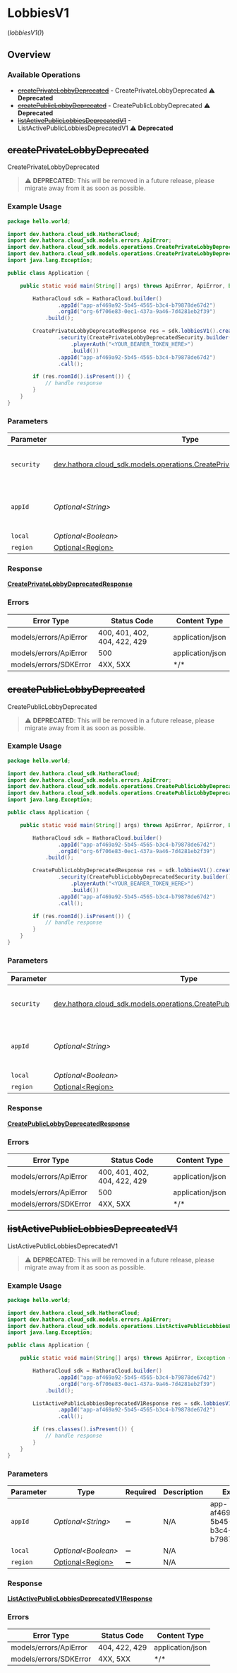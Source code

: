 # LobbiesV1
(*lobbiesV1()*)

## Overview

### Available Operations

* [~~createPrivateLobbyDeprecated~~](#createprivatelobbydeprecated) - CreatePrivateLobbyDeprecated :warning: **Deprecated**
* [~~createPublicLobbyDeprecated~~](#createpubliclobbydeprecated) - CreatePublicLobbyDeprecated :warning: **Deprecated**
* [~~listActivePublicLobbiesDeprecatedV1~~](#listactivepubliclobbiesdeprecatedv1) - ListActivePublicLobbiesDeprecatedV1 :warning: **Deprecated**

## ~~createPrivateLobbyDeprecated~~

CreatePrivateLobbyDeprecated

> :warning: **DEPRECATED**: This will be removed in a future release, please migrate away from it as soon as possible.

### Example Usage

```java
package hello.world;

import dev.hathora.cloud_sdk.HathoraCloud;
import dev.hathora.cloud_sdk.models.errors.ApiError;
import dev.hathora.cloud_sdk.models.operations.CreatePrivateLobbyDeprecatedResponse;
import dev.hathora.cloud_sdk.models.operations.CreatePrivateLobbyDeprecatedSecurity;
import java.lang.Exception;

public class Application {

    public static void main(String[] args) throws ApiError, ApiError, Exception {

        HathoraCloud sdk = HathoraCloud.builder()
                .appId("app-af469a92-5b45-4565-b3c4-b79878de67d2")
                .orgId("org-6f706e83-0ec1-437a-9a46-7d4281eb2f39")
            .build();

        CreatePrivateLobbyDeprecatedResponse res = sdk.lobbiesV1().createPrivateLobbyDeprecated()
                .security(CreatePrivateLobbyDeprecatedSecurity.builder()
                    .playerAuth("<YOUR_BEARER_TOKEN_HERE>")
                    .build())
                .appId("app-af469a92-5b45-4565-b3c4-b79878de67d2")
                .call();

        if (res.roomId().isPresent()) {
            // handle response
        }
    }
}
```

### Parameters

| Parameter                                                                                                                                       | Type                                                                                                                                            | Required                                                                                                                                        | Description                                                                                                                                     | Example                                                                                                                                         |
| ----------------------------------------------------------------------------------------------------------------------------------------------- | ----------------------------------------------------------------------------------------------------------------------------------------------- | ----------------------------------------------------------------------------------------------------------------------------------------------- | ----------------------------------------------------------------------------------------------------------------------------------------------- | ----------------------------------------------------------------------------------------------------------------------------------------------- |
| `security`                                                                                                                                      | [dev.hathora.cloud_sdk.models.operations.CreatePrivateLobbyDeprecatedSecurity](../../models/operations/CreatePrivateLobbyDeprecatedSecurity.md) | :heavy_check_mark:                                                                                                                              | The security requirements to use for the request.                                                                                               |                                                                                                                                                 |
| `appId`                                                                                                                                         | *Optional\<String>*                                                                                                                             | :heavy_minus_sign:                                                                                                                              | N/A                                                                                                                                             | app-af469a92-5b45-4565-b3c4-b79878de67d2                                                                                                        |
| `local`                                                                                                                                         | *Optional\<Boolean>*                                                                                                                            | :heavy_minus_sign:                                                                                                                              | N/A                                                                                                                                             |                                                                                                                                                 |
| `region`                                                                                                                                        | [Optional\<Region>](../../models/shared/Region.md)                                                                                              | :heavy_minus_sign:                                                                                                                              | N/A                                                                                                                                             |                                                                                                                                                 |

### Response

**[CreatePrivateLobbyDeprecatedResponse](../../models/operations/CreatePrivateLobbyDeprecatedResponse.md)**

### Errors

| Error Type                   | Status Code                  | Content Type                 |
| ---------------------------- | ---------------------------- | ---------------------------- |
| models/errors/ApiError       | 400, 401, 402, 404, 422, 429 | application/json             |
| models/errors/ApiError       | 500                          | application/json             |
| models/errors/SDKError       | 4XX, 5XX                     | \*/\*                        |

## ~~createPublicLobbyDeprecated~~

CreatePublicLobbyDeprecated

> :warning: **DEPRECATED**: This will be removed in a future release, please migrate away from it as soon as possible.

### Example Usage

```java
package hello.world;

import dev.hathora.cloud_sdk.HathoraCloud;
import dev.hathora.cloud_sdk.models.errors.ApiError;
import dev.hathora.cloud_sdk.models.operations.CreatePublicLobbyDeprecatedResponse;
import dev.hathora.cloud_sdk.models.operations.CreatePublicLobbyDeprecatedSecurity;
import java.lang.Exception;

public class Application {

    public static void main(String[] args) throws ApiError, ApiError, Exception {

        HathoraCloud sdk = HathoraCloud.builder()
                .appId("app-af469a92-5b45-4565-b3c4-b79878de67d2")
                .orgId("org-6f706e83-0ec1-437a-9a46-7d4281eb2f39")
            .build();

        CreatePublicLobbyDeprecatedResponse res = sdk.lobbiesV1().createPublicLobbyDeprecated()
                .security(CreatePublicLobbyDeprecatedSecurity.builder()
                    .playerAuth("<YOUR_BEARER_TOKEN_HERE>")
                    .build())
                .appId("app-af469a92-5b45-4565-b3c4-b79878de67d2")
                .call();

        if (res.roomId().isPresent()) {
            // handle response
        }
    }
}
```

### Parameters

| Parameter                                                                                                                                     | Type                                                                                                                                          | Required                                                                                                                                      | Description                                                                                                                                   | Example                                                                                                                                       |
| --------------------------------------------------------------------------------------------------------------------------------------------- | --------------------------------------------------------------------------------------------------------------------------------------------- | --------------------------------------------------------------------------------------------------------------------------------------------- | --------------------------------------------------------------------------------------------------------------------------------------------- | --------------------------------------------------------------------------------------------------------------------------------------------- |
| `security`                                                                                                                                    | [dev.hathora.cloud_sdk.models.operations.CreatePublicLobbyDeprecatedSecurity](../../models/operations/CreatePublicLobbyDeprecatedSecurity.md) | :heavy_check_mark:                                                                                                                            | The security requirements to use for the request.                                                                                             |                                                                                                                                               |
| `appId`                                                                                                                                       | *Optional\<String>*                                                                                                                           | :heavy_minus_sign:                                                                                                                            | N/A                                                                                                                                           | app-af469a92-5b45-4565-b3c4-b79878de67d2                                                                                                      |
| `local`                                                                                                                                       | *Optional\<Boolean>*                                                                                                                          | :heavy_minus_sign:                                                                                                                            | N/A                                                                                                                                           |                                                                                                                                               |
| `region`                                                                                                                                      | [Optional\<Region>](../../models/shared/Region.md)                                                                                            | :heavy_minus_sign:                                                                                                                            | N/A                                                                                                                                           |                                                                                                                                               |

### Response

**[CreatePublicLobbyDeprecatedResponse](../../models/operations/CreatePublicLobbyDeprecatedResponse.md)**

### Errors

| Error Type                   | Status Code                  | Content Type                 |
| ---------------------------- | ---------------------------- | ---------------------------- |
| models/errors/ApiError       | 400, 401, 402, 404, 422, 429 | application/json             |
| models/errors/ApiError       | 500                          | application/json             |
| models/errors/SDKError       | 4XX, 5XX                     | \*/\*                        |

## ~~listActivePublicLobbiesDeprecatedV1~~

ListActivePublicLobbiesDeprecatedV1

> :warning: **DEPRECATED**: This will be removed in a future release, please migrate away from it as soon as possible.

### Example Usage

```java
package hello.world;

import dev.hathora.cloud_sdk.HathoraCloud;
import dev.hathora.cloud_sdk.models.errors.ApiError;
import dev.hathora.cloud_sdk.models.operations.ListActivePublicLobbiesDeprecatedV1Response;
import java.lang.Exception;

public class Application {

    public static void main(String[] args) throws ApiError, Exception {

        HathoraCloud sdk = HathoraCloud.builder()
                .appId("app-af469a92-5b45-4565-b3c4-b79878de67d2")
                .orgId("org-6f706e83-0ec1-437a-9a46-7d4281eb2f39")
            .build();

        ListActivePublicLobbiesDeprecatedV1Response res = sdk.lobbiesV1().listActivePublicLobbiesDeprecatedV1()
                .appId("app-af469a92-5b45-4565-b3c4-b79878de67d2")
                .call();

        if (res.classes().isPresent()) {
            // handle response
        }
    }
}
```

### Parameters

| Parameter                                          | Type                                               | Required                                           | Description                                        | Example                                            |
| -------------------------------------------------- | -------------------------------------------------- | -------------------------------------------------- | -------------------------------------------------- | -------------------------------------------------- |
| `appId`                                            | *Optional\<String>*                                | :heavy_minus_sign:                                 | N/A                                                | app-af469a92-5b45-4565-b3c4-b79878de67d2           |
| `local`                                            | *Optional\<Boolean>*                               | :heavy_minus_sign:                                 | N/A                                                |                                                    |
| `region`                                           | [Optional\<Region>](../../models/shared/Region.md) | :heavy_minus_sign:                                 | N/A                                                |                                                    |

### Response

**[ListActivePublicLobbiesDeprecatedV1Response](../../models/operations/ListActivePublicLobbiesDeprecatedV1Response.md)**

### Errors

| Error Type             | Status Code            | Content Type           |
| ---------------------- | ---------------------- | ---------------------- |
| models/errors/ApiError | 404, 422, 429          | application/json       |
| models/errors/SDKError | 4XX, 5XX               | \*/\*                  |